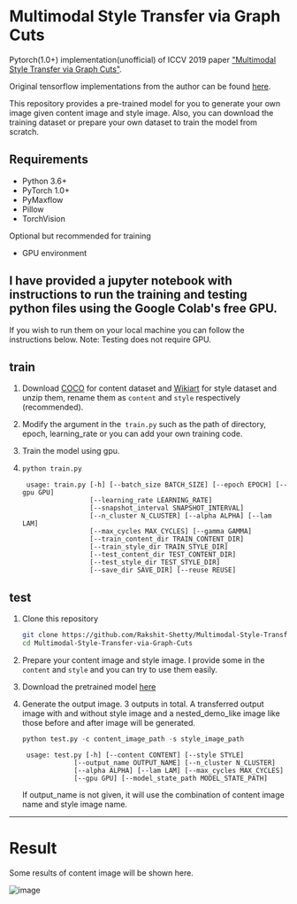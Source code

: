 # Multimodal Style Transfer via Graph Cuts
Pytorch(1.0+) implementation(unofficial) of ICCV 2019 paper ["Multimodal Style Transfer via Graph Cuts"](https://arxiv.org/abs/1904.04443).

Original tensorflow implementations from the author can be found [here](https://github.com/yulunzhang/MST).

This repository provides a pre-trained model for you to generate your own image given content image and style image. Also, you can download the training dataset or prepare your own dataset to train the model from scratch.

## Requirements

- Python 3.6+
- PyTorch 1.0+
- PyMaxflow
- Pillow
- TorchVision

Optional but recommended for training
- GPU environment 

## I have provided a jupyter notebook with instructions to run the training and testing python files using the Google Colab's free GPU. 
If you wish to run them on your local machine you can follow the instructions below.
Note: Testing does not require GPU.

## train

1. Download [COCO](http://cocodataset.org/#download) for content dataset and [Wikiart](https://www.kaggle.com/c/painter-by-numbers) for style dataset and unzip them, rename them as `content` and `style` respectively (recommended).

2. Modify the argument in the` train.py` such as the path of directory, epoch, learning_rate or you can add your own training code.

3. Train the model using gpu.

4. ```python
   python train.py
   ```

   ```
    usage: train.py [-h] [--batch_size BATCH_SIZE] [--epoch EPOCH] [--gpu GPU]
                    [--learning_rate LEARNING_RATE]
                    [--snapshot_interval SNAPSHOT_INTERVAL]
                    [--n_cluster N_CLUSTER] [--alpha ALPHA] [--lam LAM]
                    [--max_cycles MAX_CYCLES] [--gamma GAMMA]
                    [--train_content_dir TRAIN_CONTENT_DIR]
                    [--train_style_dir TRAIN_STYLE_DIR]
                    [--test_content_dir TEST_CONTENT_DIR]
                    [--test_style_dir TEST_STYLE_DIR] 
                    [--save_dir SAVE_DIR] [--reuse REUSE]
   ```

## test

1. Clone this repository 

   ```bash
   git clone https://github.com/Rakshit-Shetty/Multimodal-Style-Transfer-via-Graph-Cuts.git
   cd Multimodal-Style-Transfer-via-Graph-Cuts
   ```

2. Prepare your content image and style image. I provide some in the `content` and `style` and you can try to use them easily.

3. Download the pretrained model [here](https://drive.google.com/)

4. Generate the output image. 3 outputs in total. A transferred output image with and without style image and a nested_demo_like image like those before and after image will be generated.

   ```python
   python test.py -c content_image_path -s style_image_path
   ```

   ```
    usage: test.py [-h] [--content CONTENT] [--style STYLE]
                [--output_name OUTPUT_NAME] [--n_cluster N_CLUSTER]
                [--alpha ALPHA] [--lam LAM] [--max_cycles MAX_CYCLES]
                [--gpu GPU] [--model_state_path MODEL_STATE_PATH]
   ```

   If output_name is not given, it will use the combination of content image name and style image name.


------


# Result

Some results of content image will be shown here.

![image](https://github.com)
